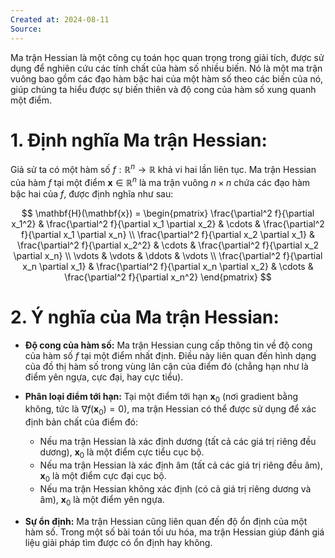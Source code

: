 ```yaml
---
Created at: 2024-08-11
Source:
---
```

Ma trận Hessian là một công cụ toán học quan trọng trong giải tích, được sử dụng để nghiên cứu các tính chất của hàm số nhiều biến. Nó là một ma trận vuông bao gồm các đạo hàm bậc hai của một hàm số theo các biến của nó, giúp chúng ta hiểu được sự biến thiên và độ cong của hàm số xung quanh một điểm.

# 1. Định nghĩa Ma trận Hessian:

Giả sử ta có một hàm số $f: \mathbb{R}^n \rightarrow \mathbb{R}$ khả vi hai lần liên tục. Ma trận Hessian của hàm $f$ tại một điểm $\mathbf{x} \in \mathbb{R}^n$ là ma trận vuông $n \times n$ chứa các đạo hàm bậc hai của $f$, được định nghĩa như sau:

$$
\mathbf{H}(\mathbf{x}) = \begin{pmatrix}
\frac{\partial^2 f}{\partial x_1^2} & \frac{\partial^2 f}{\partial x_1 \partial x_2} & \cdots & \frac{\partial^2 f}{\partial x_1 \partial x_n} \\
\frac{\partial^2 f}{\partial x_2 \partial x_1} & \frac{\partial^2 f}{\partial x_2^2} & \cdots & \frac{\partial^2 f}{\partial x_2 \partial x_n} \\
\vdots & \vdots & \ddots & \vdots \\
\frac{\partial^2 f}{\partial x_n \partial x_1} & \frac{\partial^2 f}{\partial x_n \partial x_2} & \cdots & \frac{\partial^2 f}{\partial x_n^2}
\end{pmatrix}
$$

# 2. Ý nghĩa của Ma trận Hessian:

- **Độ cong của hàm số:** Ma trận Hessian cung cấp thông tin về độ cong của hàm số $f$ tại một điểm nhất định. Điều này liên quan đến hình dạng của đồ thị hàm số trong vùng lân cận của điểm đó (chẳng hạn như là điểm yên ngựa, cực đại, hay cực tiểu).

- **Phân loại điểm tới hạn:** Tại một điểm tới hạn $\mathbf{x}_0$ (nơi gradient bằng không, tức là $\nabla f(\mathbf{x}_0) = 0$), ma trận Hessian có thể được sử dụng để xác định bản chất của điểm đó:
  - Nếu ma trận Hessian là xác định dương (tất cả các giá trị riêng đều dương), $\mathbf{x}_0$ là một điểm cực tiểu cục bộ.
  - Nếu ma trận Hessian là xác định âm (tất cả các giá trị riêng đều âm), $\mathbf{x}_0$ là một điểm cực đại cục bộ.
  - Nếu ma trận Hessian không xác định (có cả giá trị riêng dương và âm), $\mathbf{x}_0$ là một điểm yên ngựa.

- **Sự ổn định:** Ma trận Hessian cũng liên quan đến độ ổn định của một hàm số. Trong một số bài toán tối ưu hóa, ma trận Hessian giúp đánh giá liệu giải pháp tìm được có ổn định hay không.
